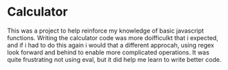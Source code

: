 # Calculator
This was a project to help reinforce my knowledge of basic javascript functions.
Writing the calculator code was more doifficulkt that i expected, and if i had to do this again i would that a different approcah, using regex look forward and behind to enable more complicated operations. It was quite frustrating not using eval, but it did help me learn to write better code.

